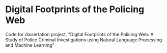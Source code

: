 # Digital Footprints of the Policing Web
Code for dissertation project, "Digital Footprints of the Policing Web: A Study of Police Criminal Investigations using Natural Language Processing and Machine Learning"
